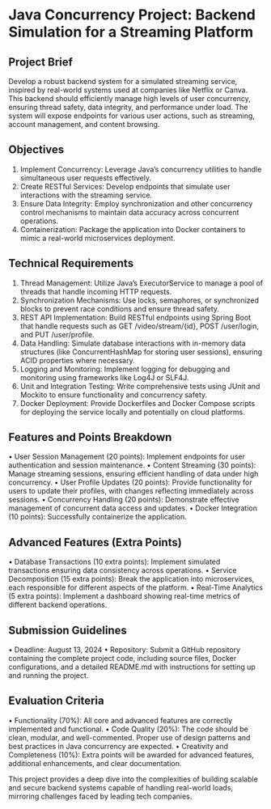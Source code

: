 # Java Concurrency Project: Backend Simulation for a Streaming Platform

## Project Brief

Develop a robust backend system for a simulated streaming service, inspired by real-world systems used at companies like Netflix or Canva. This backend should efficiently manage high levels of user concurrency, ensuring thread safety, data integrity, and performance under load. The system will expose endpoints for various user actions, such as streaming, account management, and content browsing.

## Objectives

1.	Implement Concurrency: Leverage Java’s concurrency utilities to handle simultaneous user requests effectively.
2.	Create RESTful Services: Develop endpoints that simulate user interactions with the streaming service.
3.	Ensure Data Integrity: Employ synchronization and other concurrency control mechanisms to maintain data accuracy across concurrent operations.
4.	Containerization: Package the application into Docker containers to mimic a real-world microservices deployment.

## Technical Requirements

1.	Thread Management: Utilize Java’s ExecutorService to manage a pool of threads that handle incoming HTTP requests.
2.	Synchronization Mechanisms: Use locks, semaphores, or synchronized blocks to prevent race conditions and ensure thread safety.
3.	REST API Implementation: Build RESTful endpoints using Spring Boot that handle requests such as GET /video/stream/{id}, POST /user/login, and PUT /user/profile.
4.	Data Handling: Simulate database interactions with in-memory data structures (like ConcurrentHashMap for storing user sessions), ensuring ACID properties where necessary.
5.	Logging and Monitoring: Implement logging for debugging and monitoring using frameworks like Log4J or SLF4J.
6.	Unit and Integration Testing: Write comprehensive tests using JUnit and Mockito to ensure functionality and concurrency safety.
7.	Docker Deployment: Provide Dockerfiles and Docker Compose scripts for deploying the service locally and potentially on cloud platforms.

## Features and Points Breakdown

•	User Session Management (20 points): Implement endpoints for user authentication and session maintenance.
•	Content Streaming (30 points): Manage streaming sessions, ensuring efficient handling of data under high concurrency.
•	User Profile Updates (20 points): Provide functionality for users to update their profiles, with changes reflecting immediately across sessions.
•	Concurrency Handling (20 points): Demonstrate effective management of concurrent data access and updates.
•	Docker Integration (10 points): Successfully containerize the application.

## Advanced Features (Extra Points)

•	Database Transactions (10 extra points): Implement simulated transactions ensuring data consistency across operations.
•	Service Decomposition (15 extra points): Break the application into microservices, each responsible for different aspects of the platform.
•	Real-Time Analytics (5 extra points): Implement a dashboard showing real-time metrics of different backend operations.

## Submission Guidelines

•	Deadline: August 13, 2024
•	Repository: Submit a GitHub repository containing the complete project code, including source files, Docker configurations, and a detailed README.md with instructions for setting up and running the project.

## Evaluation Criteria

•	Functionality (70%): All core and advanced features are correctly implemented and functional.
•	Code Quality (20%): The code should be clean, modular, and well-commented. Proper use of design patterns and best practices in Java concurrency are expected.
•	Creativity and Completeness (10%): Extra points will be awarded for advanced features, additional enhancements, and clear documentation.

This project provides a deep dive into the complexities of building scalable and secure backend systems capable of handling real-world loads, mirroring challenges faced by leading tech companies.

